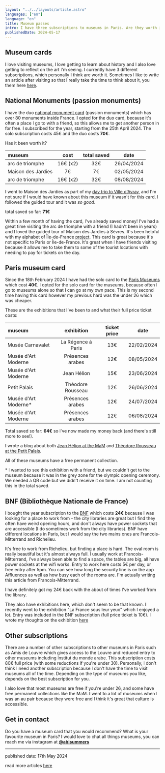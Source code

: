 ```yaml
---
layout: "../../layouts/article.astro"
languages: ["en"]
language: "en"
title: Museum passes
intro: I have three subscriptions to museums in Paris. Are they worth it? Here I track what I have seen and how much I've saved.
publishedDate: 2024-05-17
---
```


## Museum cards

I love visiting museums, I love getting to learn about history and I also love getting to reflect on the art I'm seeing. I currently have 3 different subscriptions, which personally I think are worth it. Sometimes I like to write an article after visiting so that I really take the time to think about it, you them here [here](https://abisummers.com/articles/museums/).

## National Monuments (passion monuments)

I have the duo [national monument card](https://www.monuments-nationaux.fr) (passion monuments) which has over 80 monuments inside France. I opted for the duo card, because it's often a place I go to with a friend, so this allows me to get another person in for free. I subscribed for the year, starting from the 25th April 2024. The solo subscription costs 45€ and the duo costs **70€**.

Has it been worth it?

| museum             |   cost   | total saved |    date    |
| :----------------- | :------: | :---------: | :--------: |
| arc de triomphe    | 16€ (x2) |     32€     | 26/04/2024 |
| Maison des Jardies |    7€    |     7€      | 02/05/2024 |
| arc de triomphe    | 16€ (x2) |     32€     | 08/08/2024 |

I went to Maison des Jardies as part of my [day trip to Ville d'Avray](http://abisummers.com/articles/alphabet-ile-de-france/v-ville-d-avray/), and I'm not sure if I would have known about this museum if it wasn't for this card. I followed the guided tour and it was _so good_.

total saved so far: **71€**

Within a few month of having the card, I've already saved money! I've had a great time visiting the arc de triomphe with a friend (I hadn't been in years) and I loved the guided tour of Maison des Jardies à Sèvres. It's been helpful with my alphabet of Île-de-France [project](https://abisummers.com/articles/alphabet-ile-de-france/). This card is great because it's not specific to Paris or Île-de-France. It's great when I have friends visiting because it allows me to take them to some of the tourist locations with needing to pay for tickets on the day.

## Paris museum card

Since the 18th February 2024 I have had the solo card to the [Paris Museums](https://www.billetterie-parismusees.paris.fr/content) which cost **40€**. I opted for the solo card for the museums, because often I go to museums alone so that I can go at my own pace. This is my second time having this card however my previous hard was the under 26 which was cheaper.

These are the exhibitions that I've been to and what their full price ticket costs:

| museum                |     exhibition     | ticket price |    date    |
| :-------------------- | :----------------: | :----------: | :--------: |
| Musée Carnavalet      | La Régence à Paris |     13€      | 22/02/2024 |
| Musée d'Art Moderne   |  Présences arabes  |     12€      | 08/05/2024 |
| Musée d'Art Moderne   |    Jean Hélion     |     15€      | 23/06/2024 |
| Petit Palais          | Théodore Rousseau  |     12€      | 26/06/2024 |
| Musée d'Art Moderne\* |  Présences arabes  |     12€      | 24/07/2024 |
| Musée d'Art Moderne   |  Présences arabes  |     12€      | 06/08/2024 |

Total saved so far: **64€** so I've now made my money back (and there's still more to see!).

I wrote a blog about both [Jean Hélion at the MaM](https://abisummers.com/articles/museums/mam-jean-helion/) and [Théodore Rousseau at the Petit Palais](https://abisummers.com/articles/museums/petit-palais-theodore-rousseau/).

All of these museums have a free permanent collection. 

\* I wanted to see this exhibition with a friend, but we couldn't get to the museum because it was in the grey zone for the olympic opening ceremony. We needed a QR code but we didn't receive it on time. I am not counting this in the total saved.

## BNF (Bibliothèque Nationale de France)

I bought the year subscription to the [BNF](https://www.bnf.fr/fr) which costs **24€** because I was looking for a place to work from - the city libraries are great but I find they often have weird opening hours, and don't always have power sockets that are accessible (I do sometimes work from the city libraries). BNF have different locations in Paris, but I would say the two mains ones are Francois-Mitterrand and Richelieu.

It's free to work from Richelieu, but finding a place is hard. The oval room is really beautiful but it's almost always full. I usually work at Francois-Mitterrand, I've always been able to find a space, the tables are big, all have power sockets at the wifi works. Entry to work here costs 5€ per day, or free entry after 5pm. You can see how long the security line is on the app Affluences as well as how busy each of the rooms are. I'm actually writing this article from Francois-Mitterrand.

I have definitely got my 24€ back with the about of times I've worked from the library.

They also have exhibitions here, which don't seem to be that known. I recently went to the exhibition "La France sous leur yeux" which I enjoyed a lot. Entry was included in the BNF subscription (full price ticket is 10€). I wrote my thoughts on the exhibition [here](https://abisummers.com/articles/museums/bnf-la-france-sous-leur-yeux/) 

## Other subscriptions

There are a number of other subscriptions to other museums in Paris such as Amis de Louvre which gives access to the Louvre and reduced entry to other museums including Institut du monde arabe. This subscription costs 80€ full price (with some reductions if you're under 30). Personally, I don't think I need another subscription because I don't have the time to visit museums all of the time. Depending on the type of museums you like, depends on the best subscription for you.

I also love that most museums are free if you're under 26, and some have free permanent collections like the MaM. I went to a lot of museums when I was an au pair because they were free and I think it's great that culture is accessible.

## Get in contact

Do you have a museum card that you would recommend? What is your favourite museum in Paris? I would love to chat all things museums, you can reach me via instagram at **[@abisummers](https://www.instagram.com/abisummers/)**

---

published date: 17th May 2024

read more articles [here](https://abisummers.com/articles/)
